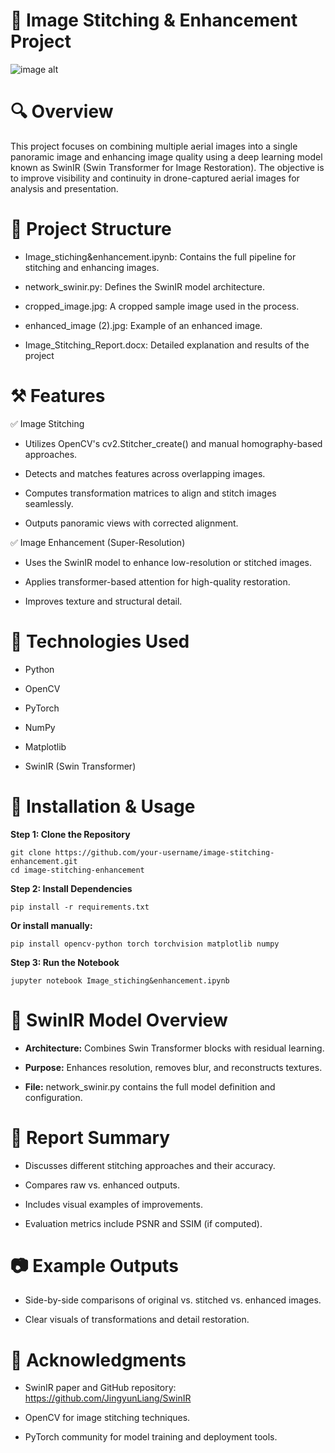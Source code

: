 
# 📸 Image Stitching & Enhancement Project
![image alt]()

#   🔍 Overview

This project focuses on combining multiple aerial images into a single panoramic image and enhancing image quality using a deep learning model known as SwinIR (Swin Transformer for Image Restoration). The objective is to improve visibility and continuity in drone-captured aerial images for analysis and presentation.
#   📂 Project Structure

-   Image_stiching&enhancement.ipynb: Contains the full pipeline for stitching and enhancing images.

-   network_swinir.py: Defines the SwinIR model architecture.

-   cropped_image.jpg: A cropped sample image used in the process.

-   enhanced_image (2).jpg: Example of an enhanced image.

-   Image_Stitching_Report.docx: Detailed explanation and results of the project
#   ⚒️ Features

✅ Image Stitching

-   Utilizes OpenCV's cv2.Stitcher_create() and manual homography-based approaches.

-   Detects and matches features across overlapping images.

-   Computes transformation matrices to align and stitch images seamlessly.

-   Outputs panoramic views with corrected alignment.

✅ Image Enhancement (Super-Resolution)

-   Uses the SwinIR model to enhance low-resolution or stitched images.

-   Applies transformer-based attention for high-quality restoration.

-   Improves texture and structural detail.

#   🧪 Technologies Used

-   Python

-   OpenCV

-   PyTorch

-   NumPy

-   Matplotlib

-   SwinIR (Swin Transformer)
#   🧰 Installation & Usage

**Step 1: Clone the Repository**

    git clone https://github.com/your-username/image-stitching-enhancement.git
    cd image-stitching-enhancement
**Step 2: Install Dependencies**

    pip install -r requirements.txt
**Or install manually:**

    pip install opencv-python torch torchvision matplotlib numpy
**Step 3: Run the Notebook**

    jupyter notebook Image_stiching&enhancement.ipynb
#   🧠 SwinIR Model Overview
-   **Architecture:** Combines Swin Transformer blocks with residual learning.

-   **Purpose:** Enhances resolution, removes blur, and reconstructs textures.

-   **File:** network_swinir.py contains the full model definition and configuration.    

#   📄 Report Summary
-   Discusses different stitching approaches and their accuracy.

-   Compares raw vs. enhanced outputs.

-   Includes visual examples of improvements.

-   Evaluation metrics include PSNR and SSIM (if computed).
#   📷 Example Outputs

-   Side-by-side comparisons of original vs. stitched vs. enhanced images.

-   Clear visuals of transformations and detail restoration.
#   🤝 Acknowledgments

-   SwinIR paper and GitHub repository: https://github.com/JingyunLiang/SwinIR

-   OpenCV for image stitching techniques.

-   PyTorch community for model training and deployment tools.
